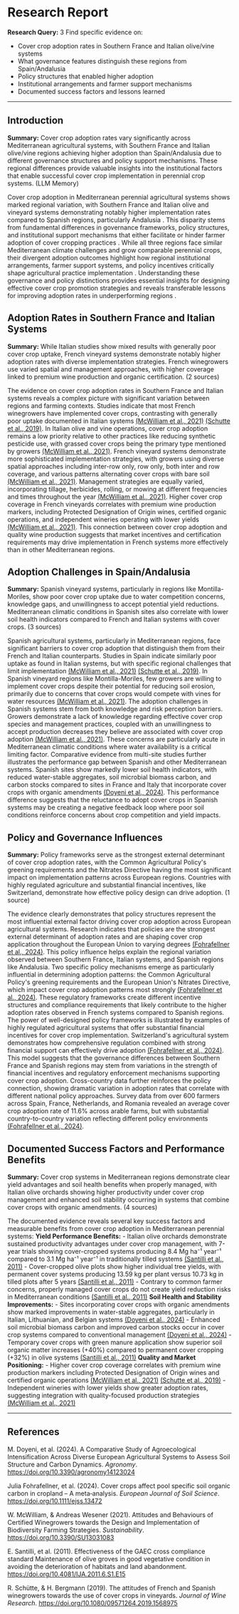 # Research Report

**Research Query:** 3 Find specific evidence on:
- Cover crop adoption rates in Southern France and Italian olive/vine systems
- What governance features distinguish these regions from Spain/Andalusia
- Policy structures that enabled higher adoption
- Institutional arrangements and farmer support mechanisms
- Documented success factors and lessons learned

---

## Introduction

**Summary:** Cover crop adoption rates vary significantly across Mediterranean agricultural systems, with Southern France and Italian olive/vine regions achieving higher adoption than Spain/Andalusia due to different governance structures and policy support mechanisms. These regional differences provide valuable insights into the institutional factors that enable successful cover crop implementation in perennial crop systems. (LLM Memory)

Cover crop adoption in Mediterranean perennial agricultural systems shows marked regional variation, with Southern France and Italian olive and vineyard systems demonstrating notably higher implementation rates compared to Spanish regions, particularly Andalusia . This disparity stems from fundamental differences in governance frameworks, policy structures, and institutional support mechanisms that either facilitate or hinder farmer adoption of cover cropping practices . While all three regions face similar Mediterranean climate challenges and grow comparable perennial crops, their divergent adoption outcomes highlight how regional institutional arrangements, farmer support systems, and policy incentives critically shape agricultural practice implementation . Understanding these governance and policy distinctions provides essential insights for designing effective cover crop promotion strategies and reveals transferable lessons for improving adoption rates in underperforming regions .

## Adoption Rates in Southern France and Italian Systems

**Summary:** While Italian studies show mixed results with generally poor cover crop uptake, French vineyard systems demonstrate notably higher adoption rates with diverse implementation strategies. French winegrowers use varied spatial and management approaches, with higher coverage linked to premium wine production and organic certification. (2 sources)

The evidence on cover crop adoption rates in Southern France and Italian systems reveals a complex picture with significant variation between regions and farming contexts. Studies indicate that most French winegrowers have implemented cover crops, contrasting with generally poor uptake documented in Italian systems [(McWilliam et al., 2021)](https://doi.org/10.3390/SU13031083) [(Schutte et al., 2019)](https://doi.org/10.1080/09571264.2019.1568975). In Italian olive and vine operations, cover crop adoption remains a low priority relative to other practices like reducing synthetic pesticide use, with grassed cover crops being the primary type mentioned by growers [(McWilliam et al., 2021)](https://doi.org/10.3390/SU13031083). French vineyard systems demonstrate more sophisticated implementation strategies, with growers using diverse spatial approaches including inter-row only, row only, both inter and row coverage, and various patterns alternating cover crops with bare soil [(McWilliam et al., 2021)](https://doi.org/10.3390/SU13031083). Management strategies are equally varied, incorporating tillage, herbicides, rolling, or mowing at different frequencies and times throughout the year [(McWilliam et al., 2021)](https://doi.org/10.3390/SU13031083). Higher cover crop coverage in French vineyards correlates with premium wine production markers, including Protected Designation of Origin wines, certified organic operations, and independent wineries operating with lower yields [(McWilliam et al., 2021)](https://doi.org/10.3390/SU13031083). This connection between cover crop adoption and quality wine production suggests that market incentives and certification requirements may drive implementation in French systems more effectively than in other Mediterranean regions.

## Adoption Challenges in Spain/Andalusia

**Summary:** Spanish vineyard systems, particularly in regions like Montilla-Moriles, show poor cover crop uptake due to water competition concerns, knowledge gaps, and unwillingness to accept potential yield reductions. Mediterranean climatic conditions in Spanish sites also correlate with lower soil health indicators compared to French and Italian systems with cover crops. (3 sources)

Spanish agricultural systems, particularly in Mediterranean regions, face significant barriers to cover crop adoption that distinguish them from their French and Italian counterparts. Studies in Spain indicate similarly poor uptake as found in Italian systems, but with specific regional challenges that limit implementation [(McWilliam et al., 2021)](https://doi.org/10.3390/SU13031083) [(Schutte et al., 2019)](https://doi.org/10.1080/09571264.2019.1568975). In Spanish vineyard regions like Montilla-Moriles, few growers are willing to implement cover crops despite their potential for reducing soil erosion, primarily due to concerns that cover crops would compete with vines for water resources [(McWilliam et al., 2021)](https://doi.org/10.3390/SU13031083). The adoption challenges in Spanish systems stem from both knowledge and risk perception barriers. Growers demonstrate a lack of knowledge regarding effective cover crop species and management practices, coupled with an unwillingness to accept production decreases they believe are associated with cover crop adoption [(McWilliam et al., 2021)](https://doi.org/10.3390/SU13031083). These concerns are particularly acute in Mediterranean climatic conditions where water availability is a critical limiting factor. Comparative evidence from multi-site studies further illustrates the performance gap between Spanish and other Mediterranean systems. Spanish sites show markedly lower soil health indicators, with reduced water-stable aggregates, soil microbial biomass carbon, and carbon stocks compared to sites in France and Italy that incorporate cover crops with organic amendments [(Doyeni et al., 2024)](https://doi.org/10.3390/agronomy14123024). This performance difference suggests that the reluctance to adopt cover crops in Spanish systems may be creating a negative feedback loop where poor soil conditions reinforce concerns about crop competition and yield impacts.

## Policy and Governance Influences

**Summary:** Policy frameworks serve as the strongest external determinant of cover crop adoption rates, with the Common Agricultural Policy's greening requirements and the Nitrates Directive having the most significant impact on implementation patterns across European regions. Countries with highly regulated agriculture and substantial financial incentives, like Switzerland, demonstrate how effective policy design can drive adoption. (1 source)

The evidence clearly demonstrates that policy structures represent the most influential external factor driving cover crop adoption across European agricultural systems. Research indicates that policies are the strongest external determinant of adoption rates and are shaping cover crop application throughout the European Union to varying degrees [(Fohrafellner et al., 2024)](https://doi.org/10.1111/ejss.13472). This policy influence helps explain the regional variation observed between Southern France, Italian systems, and Spanish regions like Andalusia. Two specific policy mechanisms emerge as particularly influential in determining adoption patterns: the Common Agricultural Policy's greening requirements and the European Union's Nitrates Directive, which impact cover crop adoption patterns most strongly [(Fohrafellner et al., 2024)](https://doi.org/10.1111/ejss.13472). These regulatory frameworks create different incentive structures and compliance requirements that likely contribute to the higher adoption rates observed in French systems compared to Spanish regions. The power of well-designed policy frameworks is illustrated by examples of highly regulated agricultural systems that offer substantial financial incentives for cover crop implementation. Switzerland's agricultural system demonstrates how comprehensive regulation combined with strong financial support can effectively drive adoption [(Fohrafellner et al., 2024)](https://doi.org/10.1111/ejss.13472). This model suggests that the governance differences between Southern France and Spanish regions may stem from variations in the strength of financial incentives and regulatory enforcement mechanisms supporting cover crop adoption. Cross-country data further reinforces the policy connection, showing dramatic variation in adoption rates that correlate with different national policy approaches. Survey data from over 600 farmers across Spain, France, Netherlands, and Romania revealed an average cover crop adoption rate of 11.6% across arable farms, but with substantial country-to-country variation reflecting different policy environments [(Fohrafellner et al., 2024)](https://doi.org/10.1111/ejss.13472).

## Documented Success Factors and Performance Benefits

**Summary:** Cover crop systems in Mediterranean regions demonstrate clear yield advantages and soil health benefits when properly managed, with Italian olive orchards showing higher productivity under cover crop management and enhanced soil stability occurring in systems that combine cover crops with organic amendments. (4 sources)

The documented evidence reveals several key success factors and measurable benefits from cover crop adoption in Mediterranean perennial systems: **Yield Performance Benefits:** - Italian olive orchards demonstrate sustained productivity advantages under cover crop management, with 7-year trials showing cover-cropped systems producing 8.4 Mg ha⁻¹ year⁻¹ compared to 3.1 Mg ha⁻¹ year⁻¹ in traditionally tilled systems [(Santilli et al., 2011)](https://doi.org/10.4081/IJA.2011.6.S1.E15) - Cover-cropped olive plots show higher individual tree yields, with permanent cover systems producing 13.59 kg per plant versus 10.73 kg in tilled plots after 5 years [(Santilli et al., 2011)](https://doi.org/10.4081/IJA.2011.6.S1.E15) - Contrary to common farmer concerns, properly managed cover crops do not create yield reduction risks in Mediterranean conditions [(Santilli et al., 2011)](https://doi.org/10.4081/IJA.2011.6.S1.E15) **Soil Health and Stability Improvements:** - Sites incorporating cover crops with organic amendments show marked improvements in water-stable aggregates, particularly in Italian, Lithuanian, and Belgian systems [(Doyeni et al., 2024)](https://doi.org/10.3390/agronomy14123024) - Enhanced soil microbial biomass carbon and improved carbon stocks occur in cover crop systems compared to conventional management [(Doyeni et al., 2024)](https://doi.org/10.3390/agronomy14123024) - Temporary cover crops with green manure application show superior soil organic matter increases (+40%) compared to permanent cover cropping (+32%) in olive systems [(Santilli et al., 2011)](https://doi.org/10.4081/IJA.2011.6.S1.E15) **Quality and Market Positioning:** - Higher cover crop coverage correlates with premium wine production markers including Protected Designation of Origin wines and certified organic operations [(McWilliam et al., 2021)](https://doi.org/10.3390/SU13031083) [(Schutte et al., 2019)](https://doi.org/10.1080/09571264.2019.1568975) - Independent wineries with lower yields show greater adoption rates, suggesting integration with quality-focused production strategies [(McWilliam et al., 2021)](https://doi.org/10.3390/SU13031083)

---

## References

M. Doyeni, et al. (2024). A Comparative Study of Agroecological Intensification Across Diverse European Agricultural Systems to Assess Soil Structure and Carbon Dynamics. *Agronomy*. https://doi.org/10.3390/agronomy14123024

Julia Fohrafellner, et al. (2024). Cover crops affect pool specific soil organic carbon in cropland – A meta‐analysis. *European Journal of Soil Science*. https://doi.org/10.1111/ejss.13472

W. McWilliam, & Andreas Wesener (2021). Attitudes and Behaviours of Certified Winegrowers towards the Design and Implementation of Biodiversity Farming Strategies. *Sustainability*. https://doi.org/10.3390/SU13031083

E. Santilli, et al. (2011). Effectiveness of the GAEC cross compliance standard Maintenance of olive groves in good vegetative condition in avoiding the deterioration of habitats and land abandonment. https://doi.org/10.4081/IJA.2011.6.S1.E15

R. Schütte, & H. Bergmann (2019). The attitudes of French and Spanish winegrowers towards the use of cover crops in vineyards. *Journal of Wine Research*. https://doi.org/10.1080/09571264.2019.1568975

